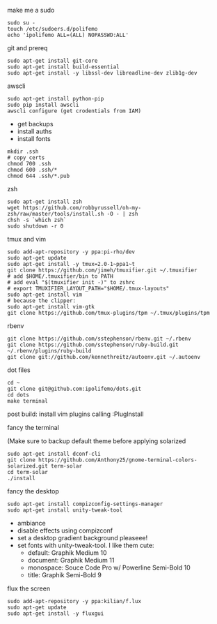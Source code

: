 make me a sudo

```
sudo su -
touch /etc/sudoers.d/polifemo
echo 'ipolifemo ALL=(ALL) NOPASSWD:ALL'
```

git and prereq

```
sudo apt-get install git-core
sudo apt-get install build-essential
sudo apt-get install -y libssl-dev libreadline-dev zlib1g-dev
```

awscli
```
sudo apt-get install python-pip 
sudo pip install awscli
awscli configure (get crodentials from IAM)
```

- get backups
- install auths
- install fonts

```
mkdir .ssh
# copy certs
chmod 700 .ssh
chmod 600 .ssh/*
chmod 644 .ssh/*.pub
```

zsh

```
sudo apt-get install zsh
wget https://github.com/robbyrussell/oh-my-zsh/raw/master/tools/install.sh -O - | zsh
chsh -s `which zsh`
sudo shutdown -r 0
```

tmux and vim

```
sudo add-apt-repository -y ppa:pi-rho/dev
sudo apt-get update
sudo apt-get install -y tmux=2.0-1~ppa1~t
git clone https://github.com/jimeh/tmuxifier.git ~/.tmuxifier
# add $HOME/.tmuxifier/bin to PATH
# add eval "$(tmuxifier init -)" to zshrc
# export TMUXIFIER_LAYOUT_PATH="$HOME/.tmux-layouts"
sudo apt-get install vim
# because the clipper:
sudo apt-get install vim-gtk
git clone https://github.com/tmux-plugins/tpm ~/.tmux/plugins/tpm
```

rbenv
```
git clone https://github.com/sstephenson/rbenv.git ~/.rbenv
git clone https://github.com/sstephenson/ruby-build.git ~/.rbenv/plugins/ruby-build
git clone git://github.com/kennethreitz/autoenv.git ~/.autoenv
```

dot files
```
cd ~
git clone git@github.com:ipolifemo/dots.git 
cd dots
make terminal
```

post build: install vim plugins calling :PlugInstall

fancy the terminal

(Make sure to backup default theme before applying solarized

```
sudo apt-get install dconf-cli
git clone https://github.com/Anthony25/gnome-terminal-colors-solarized.git term-solar
cd term-solar
./install
```

fancy the desktop
```
sudo apt-get install compizconfig-settings-manager
sudo apt-get install unity-tweak-tool
```

- ambiance
- disable effects using compizconf
- set a desktop gradient background pleaseee!
- set fonts with unity-tweak-tool. I like them cute:
  - default: Graphik Medium 10
  - document: Graphik Medium 11
  - monospace: Souce Code Pro w/ Powerline Semi-Bold 10
  - title: Graphik Semi-Bold 9

flux the screen

```
sudo add-apt-repository -y ppa:kilian/f.lux
sudo apt-get update
sudo apt-get install -y fluxgui
```
